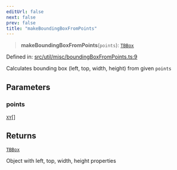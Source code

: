 ```yaml
---
editUrl: false
next: false
prev: false
title: "makeBoundingBoxFromPoints"
---
```


> **makeBoundingBoxFromPoints**(`points`): [`TBBox`](/api/type-aliases/tbbox/)

Defined in: [src/util/misc/boundingBoxFromPoints.ts:9](https://github.com/fabricjs/fabric.js/blob/b4f67b1cfd353d0e2763b168e07bce6b67895452/src/util/misc/boundingBoxFromPoints.ts#L9)

Calculates bounding box (left, top, width, height) from given `points`

## Parameters

### points

[`XY`](/api/interfaces/xy/)[]

## Returns

[`TBBox`](/api/type-aliases/tbbox/)

Object with left, top, width, height properties
